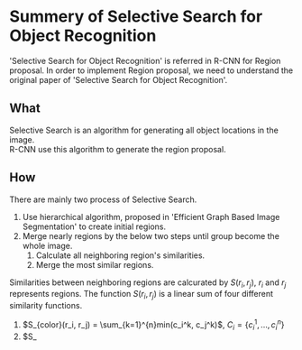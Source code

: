 # Summery of Selective Search for Object Recognition
'Selective Search for Object Recognition' is referred in R-CNN for Region proposal.
In order to implement Region proposal, we need to understand the original paper of 'Selective Search for Object Recognition'.

## What
Selective Search is an algorithm for generating all object locations in the image. \
R-CNN use this algorithm to generate the region proposal.

## How
There are mainly two process of Selective Search.

1. Use hierarchical algorithm, proposed in 'Efficient Graph Based Image Segmentation' to create initial regions.
2. Merge nearly regions by the below two steps until group become the whole image.
    1. Calculate all neighboring region's similarities.
    2. Merge the most similar regions.

Similarities between neighboring regions are calcurated by $S(r_i, r_j)$, $r_i$ and $r_j$ represents regions.
The function $S(r_i, r_j)$ is a linear sum of four different similarity functions.

1. $S_{color}(r_i, r_j) = \sum_{k=1}^{n}min(c_i^k, c_j^k)$, $C_i = \{c_i^1, ..., c_i^n \}$
2. $S_
